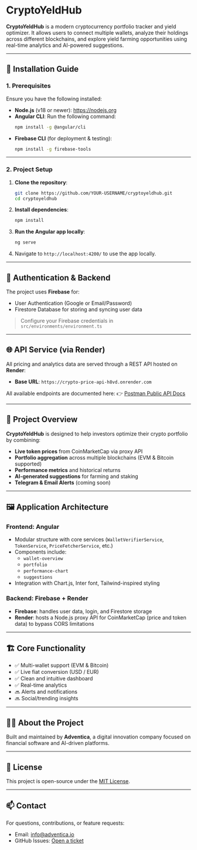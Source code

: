 # CryptoYeldHub

**CryptoYeldHub** is a modern cryptocurrency portfolio tracker and yield optimizer. It allows users to connect multiple wallets, analyze their holdings across different blockchains, and explore yield farming opportunities using real-time analytics and AI-powered suggestions.

---

## 🔧 Installation Guide

### 1. Prerequisites

Ensure you have the following installed:

- **Node.js** (v18 or newer): https://nodejs.org
- **Angular CLI**: Run the following command:
  ```bash
  npm install -g @angular/cli
  ```
- **Firebase CLI** (for deployment & testing):
  ```bash
  npm install -g firebase-tools
  ```

---

### 2. Project Setup

1. **Clone the repository**:
   ```bash
   git clone https://github.com/YOUR-USERNAME/cryptoyeldhub.git
   cd cryptoyeldhub
   ```

2. **Install dependencies**:
   ```bash
   npm install
   ```

3. **Run the Angular app locally**:
   ```bash
   ng serve
   ```

4. Navigate to `http://localhost:4200/` to use the app locally.

---

## 🔐 Authentication & Backend

The project uses **Firebase** for:
- User Authentication (Google or Email/Password)
- Firestore Database for storing and syncing user data

> Configure your Firebase credentials in `src/environments/environment.ts`

---

## 🌐 API Service (via Render)

All pricing and analytics data are served through a REST API hosted on **Render**:

- **Base URL**: `https://crypto-price-api-h8vd.onrender.com`

All available endpoints are documented here:
👉 [Postman Public API Docs](https://www.postman.com/riccardovazzoler-1524191/cryptoyeldhub/collection/63effq3/cryptoyeldhub-api-test?action=share&creator=45713837)

---

## 🧠 Project Overview

**CryptoYeldHub** is designed to help investors optimize their crypto portfolio by combining:

- **Live token prices** from CoinMarketCap via proxy API
- **Portfolio aggregation** across multiple blockchains (EVM & Bitcoin supported)
- **Performance metrics** and historical returns
- **AI-generated suggestions** for farming and staking
- **Telegram & Email Alerts** (coming soon)

---

## 🖼️ Application Architecture

### Frontend: Angular

- Modular structure with core services (`WalletVerifierService`, `TokenService`, `PriceFetcherService`, etc.)
- Components include:
  - `wallet-overview`
  - `portfolio`
  - `performance-chart`
  - `suggestions`
- Integration with Chart.js, Inter font, Tailwind-inspired styling

### Backend: Firebase + Render

- **Firebase**: handles user data, login, and Firestore storage
- **Render**: hosts a Node.js proxy API for CoinMarketCap (price and token data) to bypass CORS limitations

---

## 🏗️ Core Functionality

- ✅ Multi-wallet support (EVM & Bitcoin)
- ✅ Live fiat conversion (USD / EUR)
- ✅ Clean and intuitive dashboard
- ✅ Real-time analytics
- 🔜 Alerts and notifications
- 🔜 Social/trending insights

---

## 🧑‍💼 About the Project

Built and maintained by **Adventica**, a digital innovation company focused on financial software and AI-driven platforms.

---

## 📄 License

This project is open-source under the [MIT License](LICENSE).

---

## 📫 Contact

For questions, contributions, or feature requests:

- Email: info@adventica.io
- GitHub Issues: [Open a ticket](https://github.com/YOUR-USERNAME/cryptoyeldhub/issues)